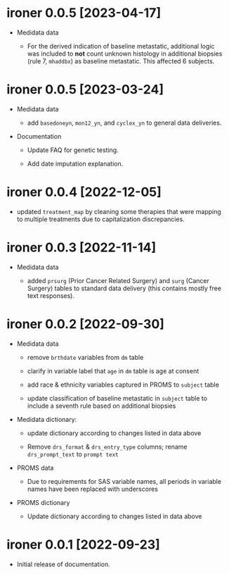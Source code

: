 # ironer 0.0.5 [2023-04-17]


* Medidata data

   + For the derived indication of baseline metastatic, additional logic was
   included to **not** count unknown histology in additional biopsies (rule 7, `mhaddbx`) 
   as baseline metastatic. This affected 6 subjects.

# ironer 0.0.5 [2023-03-24]

* Medidata data

   + add `basedoneyn`, `mon12_yn`, and `cyclex_yn` to general data deliveries.

* Documentation

   + Update FAQ for genetic testing.
 
   + Add date imputation explanation.

# ironer 0.0.4 [2022-12-05]

* updated `treatment_map` by cleaning some therapies that were mapping to multiple treatments due to capitalization discrepancies.

# ironer 0.0.3 [2022-11-14]

* Medidata data

  + added `prsurg` (Prior Cancer Related Surgery) and `surg` (Cancer Surgery) tables to standard data delivery (this contains mostly free text responses).



# ironer 0.0.2 [2022-09-30]

* Medidata data

   + remove `brthdate` variables from `dm` table
   
   + clarify in variable label that `age` in `dm` table is age at consent
   
   + add race & ethnicity variables captured in PROMS to `subject` table
   
   + update classification of baseline metastatic in `subject` table to include a
   seventh rule based on additional biopsies
   
   
* Medidata dictionary: 

   + update dictionary according to changes listed in data above

   + Remove `drs_format` & `drs_entry_type` columns;
   rename `drs_prompt_text` to `prompt text`

* PROMS data

  + Due to requirements for SAS variable names, all periods in variable
  names have been replaced with underscores
  
  
* PROMS dictionary

  + Update dictionary according to changes listed in data above


# ironer 0.0.1 [2022-09-23]

* Initial release of documentation.

